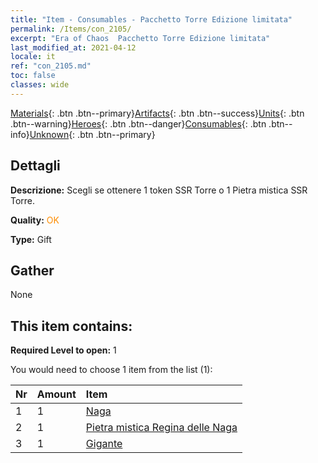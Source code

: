 ```yaml
---
title: "Item - Consumables - Pacchetto Torre Edizione limitata"
permalink: /Items/con_2105/
excerpt: "Era of Chaos  Pacchetto Torre Edizione limitata"
last_modified_at: 2021-04-12
locale: it
ref: "con_2105.md"
toc: false
classes: wide
---
```

 [Materials](/it/Items/){: .btn .btn--primary}[Artifacts](/it/Items/Artifacts/){: .btn .btn--success}[Units](/it/Items/Units/){: .btn .btn--warning}[Heroes](/it/Items/Heroes/){: .btn .btn--danger}[Consumables](/it/Items/Consumables/){: .btn .btn--info}[Unknown](/it/Items/Unknown/){: .btn .btn--primary}

## Dettagli
 **Descrizione:** Scegli se ottenere 1 token SSR Torre o 1 Pietra mistica SSR Torre.

 **Quality:** <span style="color: #FF8C00">OK</span>

 **Type:** Gift

## Gather

  None

## This item contains:

 **Required Level to open:** 1

 You would need to choose 1 item from the list (1):

  | Nr | Amount |     Item    |
  |:---|:-------|:------------|
  | 1 | 1 | [Naga](/it/Items/unt_240/) | 
  | 2 | 1 | [Pietra mistica Regina delle Naga](/it/Items/unt_325/) | 
  | 3 | 1 | [Gigante](/it/Items/unt_241/) | 
